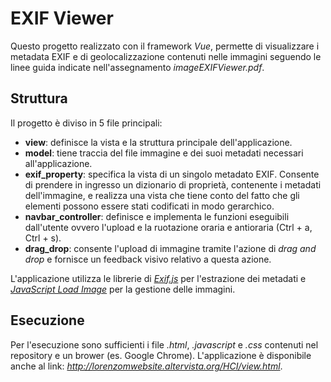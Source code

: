 # EXIF Viewer 
Questo progetto realizzato con il framework *Vue*, permette di visualizzare i metadata EXIF e di geolocalizzazione contenuti nelle immagini seguendo le linee guida indicate nell'assegnamento *imageEXIFViewer.pdf*. 

## Struttura ##
Il progetto è diviso in 5 file principali:
- __view__: definisce la vista e la struttura principale dell'applicazione.
- __model__: tiene traccia del file immagine e dei suoi metadati necessari all'applicazione. 
- __exif_property__: specifica la vista di un singolo metadato EXIF. Consente di prendere in ingresso un dizionario di proprietà, contenente i metadati dell'immagine, e realizza una vista che tiene conto del fatto che gli elementi possono essere stati codificati in modo gerarchico.
- __navbar_controller__: definisce e implementa le funzioni eseguibili dall'utente ovvero l'upload e la ruotazione oraria e antioraria (Ctrl + a, Ctrl + s). 
- __drag_drop__: consente l'upload di immagine tramite l'azione di _drag and drop_ e fornisce un feedback visivo relativo a questa azione. 

L'applicazione utilizza le librerie di [*Exif.js*](https://github.com/exif-js/exif-js "Exif.js") per l'estrazione dei metadati e [*JavaScript Load Image*](https://github.com/blueimp/JavaScript-Load-Image "Load Image") per la gestione delle immagini.

## Esecuzione ##
Per l'esecuzione sono sufficienti i file *.html*, *.javascript* e *.css* contenuti nel repository e un brower (es. Google Chrome).
L'applicazione è disponibile anche al link: *http://lorenzomwebsite.altervista.org/HCI/view.html*.
